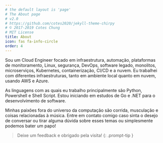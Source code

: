 ```yaml
---
# the default layout is 'page'
# The About page
# v2.0
# https://github.com/cotes2020/jekyll-theme-chirpy
# © 2017-2019 Cotes Chung
# MIT License
title: About
icon: fas fa-info-circle
order: 4
---
```

Sou um Cloud Engineer focado em infraestrutura, automação, plataformas de monitoramento, Linux, segurança, DevOps, software legado, monolitos, microserviços, Kubernetes, containerização, CI/CD e a nuvem. Eu trabalhei com diferentes infraestruturas, tanto em ambiente local quanto em nuvem, usando AWS e Azure. 

As linguagens com as quais eu trabalho principalmente são Python, Powershell e Shell Script. Estou iniciando em estudos de Go e .NET para o desenvolvimento de software.

Minhas paixões fora do universo da computação são corrida, musculação e coisas relacionadas à música. Entre em contato comigo caso sinta o desejo de conversar ou tirar alguma dúvida sobre esses temas ou simplesmente podemos bater um papo!

> Deixe um feedback e obrigado pela visita!
{: .prompt-tip }
